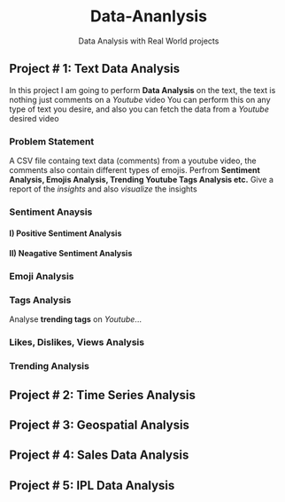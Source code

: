 <div align="center">
  
# Data-Ananlysis
Data Analysis with Real World projects
</div>

## Project # 1: Text Data Analysis
In this project I am going to perform **Data Analysis** on the text, the text is nothing just comments on a *Youtube* video
You can perform this on any type of text you desire, and also you can fetch the data from a *Youtube* desired video 
### Problem Statement
A CSV file containg text data (comments) from a youtube video, the comments also contain different types of emojis.
Perfrom **Sentiment Analysis, Emojis Analysis, Trending Youtube Tags Analysis etc.** Give a report of the *insights* and also *visualize* the insights  
### Sentiment Anaysis
#### I) Positive Sentiment Analysis
#### II) Neagative Sentiment Analysis
### Emoji Analysis
### Tags Analysis
Analyse **trending tags** on *Youtube*...
### Likes, Dislikes, Views Analysis
### Trending Analysis

## Project # 2: Time Series Analysis

## Project # 3: Geospatial Analysis

## Project # 4: Sales Data Analysis

## Project # 5: IPL Data Analysis
